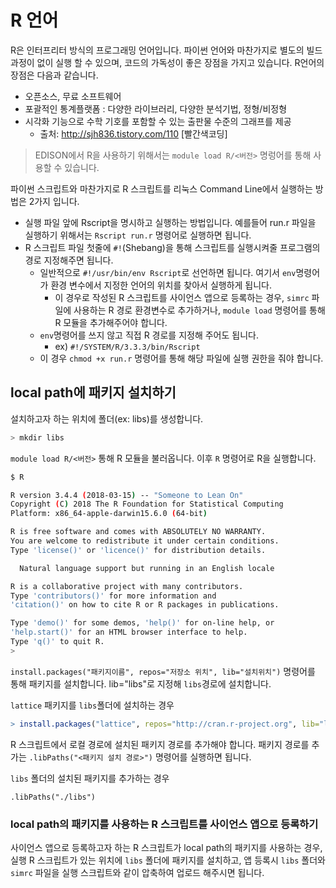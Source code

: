# R 언어
R은 인터프리터 방식의 프로그래밍 언어입니다. 파이썬 언어와 마찬가지로 별도의 빌드 과정이 없이 실행 할 수 있으며, 코드의 가독성이 좋은 장점을 가지고 있습니다. R언어의 장점은 다음과 같습니다.

 - 오픈소스, 무료 소프트웨어
 - 포괄적인 통계플랫폼 : 다양한 라이브러리, 다양한 분석기법, 정형/비정형
 - 시각화 기능으로 수학 기호를 포함할 수 있는 출판물 수준의 그래프를 제공
   - 출처: http://sjh836.tistory.com/110 [빨간색코딩]

> EDISON에서 R을 사용하기 위해서는 ```module load R/<버전>``` 명렁어를 통해 사용할 수 있습니다.

파이썬 스크립트와 마찬가지로 R 스크립트를 리눅스 Command Line에서 실행하는 방법은 2가지 입니다.
- 실행 파일 앞에 Rscript을 명시하고 실행하는 방법입니다. 예를들어 run.r 파일을 실행하기 위해서는 ```Rscript run.r``` 명령어로 실행하면 됩니다.
- R 스크립트 파일 첫줄에 ```#!```(Shebang)을 통해 스크립트를 실행시켜줄 프로그램의 경로 지정해주면 됩니다.
  - 일반적으로 ```#!/usr/bin/env Rscript```로 선언하면 됩니다. 여기서 ```env```명령어가 환경 변수에서 지정한 언어의 위치를 찾아서 실행하게 됩니다.
    - 이 경우로 작성된 R 스크립트를 사이언스 앱으로 등록하는 경우, ```simrc``` 파일에 사용하는 R 경로 환경변수로 추가하거나, ```module load``` 명령어를 통해 R 모듈을 추가해주어야 합니다.
  - ```env```명령어를 쓰지 않고 직접 R 경로를 지정해 주어도 됩니다.
    - ex) ```#!/SYSTEM/R/3.3.3/bin/Rscript```
  - 이 경우 ```chmod +x run.r``` 명령어를 통해 해당 파일에 실행 권한을 줘야 합니다.

## local path에 패키지 설치하기

설치하고자 하는 위치에 폴더(ex: libs)를 생성합니다.

```bash
> mkdir libs
```

```module load R/<버전>``` 통해 R 모듈을 불러옵니다. 이후 ```R``` 명령어로 R을 실행합니다.

```bash
$ R

R version 3.4.4 (2018-03-15) -- "Someone to Lean On"
Copyright (C) 2018 The R Foundation for Statistical Computing
Platform: x86_64-apple-darwin15.6.0 (64-bit)

R is free software and comes with ABSOLUTELY NO WARRANTY.
You are welcome to redistribute it under certain conditions.
Type 'license()' or 'licence()' for distribution details.

  Natural language support but running in an English locale

R is a collaborative project with many contributors.
Type 'contributors()' for more information and
'citation()' on how to cite R or R packages in publications.

Type 'demo()' for some demos, 'help()' for on-line help, or
'help.start()' for an HTML browser interface to help.
Type 'q()' to quit R.
>
```
```install.packages("패키지이름", repos="저장소 위치", lib="설치위치")``` 명령어를 통해 패키지를 설치합니다. lib="libs"로 지정해 ```libs```경로에 설치합니다.

```lattice``` 패키지를 ```libs```폴더에 설치하는 경우
```R
> install.packages("lattice", repos="http://cran.r-project.org", lib="libs")
```

R 스크립트에서 로컬 경로에 설치된 패키지 경로를 추가해야 합니다. 패키지 경로를 추가는 ```.libPaths("<패키지 설치 경로>")``` 명령어를 실행하면 됩니다.

```libs``` 폴더의 설치된 패키지를 추가하는 경우
```
.libPaths("./libs")
```

### local path의 패키지를 사용하는 R 스크립트를 사이언스 앱으로 등록하기

사이언스 앱으로 등록하고자 하는 R 스크립트가 local path의 패키지를 사용하는 경우, 실행 R 스크립트가 있는 위치에 ```libs``` 폴더에 패키지를 설치하고, 앱 등록시 ```libs``` 폴더와 ```simrc``` 파일을 실행 스크립트와 같이 압축하여 업로드 해주시면 됩니다.
